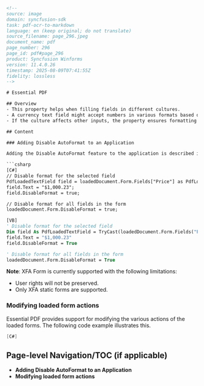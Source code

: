 ```html
<!-- 
source: image
domain: syncfusion-sdk
task: pdf-ocr-to-markdown
language: en (keep original; do not translate)
source_filename: page_296.jpeg
document_name: pdf
page_number: 296
page_id: pdf#page_296
product: Syncfusion Winforms
version: 11.4.0.26
timestamp: 2025-08-09T07:41:55Z
fidelity: lossless
-->

# Essential PDF

## Overview
- This property helps when filling fields in different cultures.
- A currency text field might accept numbers in various formats based on the culture in use.
- If the culture affects other inputs, the property ensures formatting consistency.

## Content

### Adding Disable AutoFormat to an Application

Adding the Disable AutoFormat feature to the application is described in the following code snippets:

```csharp
[C#]
// Disable format for the selected field
PdfLoadedTextField field = loadedDocument.Form.Fields["Price"] as PdfLoadedTextField;
field.Text = "$1,000.23";
field.DisableFormat = true;

// Disable format for all fields in the form
loadedDocument.Form.DisableFormat = true;
```

```vb
[VB]
' Disable format for the selected field
Dim field As PdfLoadedTextField = TryCast(loadedDocument.Form.Fields("Price"), PdfLoadedTextField)
field.Text = "$1,000.23"
field.DisableFormat = True

' Disable format for all fields in the form
loadedDocument.Form.DisableFormat = True
```

**Note**: XFA Form is currently supported with the following limitations:
- User rights will not be preserved.
- Only XFA static forms are supported.

### Modifying loaded form actions

Essential PDF provides support for modifying the various actions of the loaded forms. The following code example illustrates this.

```csharp
[C#]
```

## Page-level Navigation/TOC (if applicable)

* **Adding Disable AutoFormat to an Application**
* **Modifying loaded form actions**

<!-- tags: [Essential PDF, Disable AutoFormat, XFA Form] keywords: [culture, input formatting, currency text field, form fields, XFA static forms, user rights, modifying actions, loaded forms] -->
```